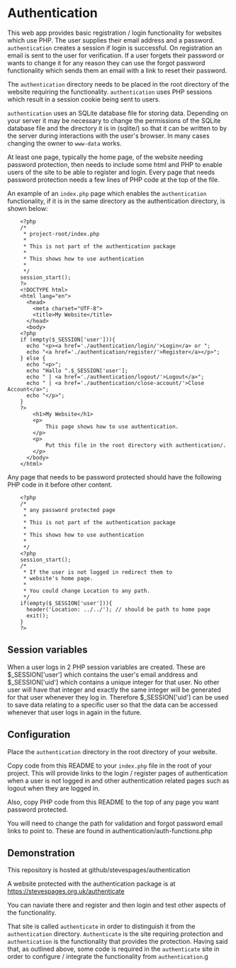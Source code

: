 # Authentication

This web app provides basic registration / login functionality for websites which use PHP. The user supplies their email address and a password. `authentication` creates a session if login is successful. On registration an email is sent to the user for verification. If a user forgets their password or wants to change it for any reason they can use the forgot password functionality which sends them an email with a link to reset their password.

The `authentication` directory needs to be placed in the root directory of the website requiring the functionality. `authentication` uses PHP sessions which result in a session cookie being sent to users.

`authentication` uses an SQLite database file for storing data. Depending on your server it may be necessary to change the permissions of the SQLite database file and the directory it is in (sqlite/) so that it can be written to by the server during interactions with the user's browser. In many cases changing the owner to `www-data` works.

At least one page, typically the home page, of the website needing password protection, then needs to include some html and PHP to enable users of the site to be able to register and login. Every page that needs password protection needs a few lines of PHP code at the top of the file.

An example of an `index.php` page which enables the `authentication` functionality, if it is in the same directory as the authentication directory, is shown below:


        <?php
        /*
         * project-root/index.php
         *
         * This is not part of the authentication package
         *
         * This shows how to use authentication
         *
         */
        session_start();
        ?>
        <!DOCTYPE html>
        <html lang="en">
          <head>
            <meta charset="UTF-8">
            <title>My Website</title>
          </head>
          <body>
        <?php
        if (empty($_SESSION['user'])){
          echo "<p><a href='./authentication/login/'>Login</a> or ";
          echo "<a href='./authentication/register/'>Register</a></p>";
        } else {
          echo "<p>";
          echo "Hallo ".$_SESSION['user'];
          echo " | <a href='./authentication/logout/'>Logout</a>";
          echo " | <a href='./authentication/close-account/'>Close Account</a>";
          echo "</p>";
        }
        ?>
            <h1>My Website</h1>
            <p>
                This page shows how to use authentication.
            </p>
            <p>
                Put this file in the root directory with authentication/.
            </p>
          </body>
        </html>


Any page that needs to be password protected should have the following PHP code in it before other content.

        <?php
        /*
         * any password protected page
         *
         * This is not part of the authentication package
         *
         * This shows how to use authentication
         *
         */
        <?php
        session_start();
        /*
         * If the user is not logged in redirect them to
         * website's home page.
         *
         * You could change Location to any path.
         */
        if(empty($_SESSION['user'])){
          header('Location: ../../'); // should be path to home page
          exit();
        }
        ?>


## Session variables

When a user logs in 2 PHP session variables are created. These are $_SESSION['user'] which contains the user's email anddress and $_SESSION['uid'] which contains a unique integer for that user. No other user will have that integer and exactly the same integer will be generated for that user whenever they log in. Therefore $_SESSION['uid'] can be used to save data relating to a specific user so that the data can be accessed whenever that user logs in again in the future.

## Configuration

Place the `authentication` directory in the root directory of your website.

Copy code from this README to your `index.php` file in the root of your project. This will provide links to the login / register pages of authentication when a user is not logged in and other authentication related pages such as logout when they are logged in.

Also, copy PHP code from this README to the top of any page you want password protected.

You will need to change the path for validation and forgot password email links to point to. These are found in authentication/auth-functions.php

## Demonstration

This repository is hosted at github/stevespages/authentication

A website protected with the authentication package is at https://stevespages.org.uk/authenticate

You can naviate there and register and then login and test other aspects of the functionality.

That site is called `authenticate` in order to distinguish it from the `authentication` directory. `Authenticate` is the site requiring protection and `authentication` is the functionality that provides the protection. Having said that, as outlined above, some code is required in the `authenticate` site in order to configure / integrate the functionality from `authentication`.g
